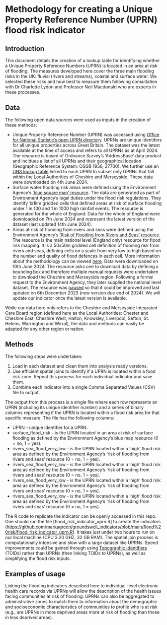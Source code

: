 # Methodology for creating a Unique Property Reference Number (UPRN) flood risk indicator

## Introduction

This document details the creation of a lookup table for identifying whether a Unique Property Reference Numbers (UPRN) is located in an area at risk of flooding. The measures developed here cover the three main flooding risks in the UK: fluvial (rivers and streams), coastal and surface water. We selected these risks and how best to measure them following consultation with Dr Charlotte Lydon and Professor Neil Macdonald who are experts in these processes. 

## Data

The following open data sources were used as inputs in the creation of these methods:
* Unique Property Reference Number (UPRN) was accessed using [Office for National Statistic’s open UPRN directory](https://geoportal.statistics.gov.uk/datasets/acd0dbf73c2849f2a45e15c4aa248805/about). UPRNs are unique identifers for all unique properties across Great Britain. The dataset was the latest available at the time of access and refers to all UPRNs as at April 2024. The resource is based of Ordnance Survey’s ‘AddressBase’ data product and incldues a list of all UPRNs and their geographical location (Geographic Reference System: OSGB 1936, 27700). We further use an [ONS lookup table](https://geoportal.statistics.gov.uk/datasets/02d709e510804d67b16068b037cd72e6/about) linked to each UPRN to subset only UPRNs that fall within the Local Authorities of Cheshire and Merseyside. These data were downloaded on 4th June 2024.
* Surface water flooding risk areas were defined using the Environment Agency’s [‘blue square map’ resource](https://www.data.gov.uk/dataset/7792054a-068d-471b-8969-f53a22b0c9b2/indicative-flood-risk-areas-shapefiles). The data are generated as part of Environment Agency’s legal duties under the flood risk regulations. They identify 1x1km gridded cells that defined areas at risk of surface flooding under 1 in 100 and 1 in 1000 high rainfall events. The resource is generated for the whole of England. Data for the whole of England were downloaded on 7th June 2024 and represent the latest version of the dataset (last updated 14th June 2024).
* Areas at risk of flooding from rivers and seas were defined using the Environment Agency’s [‘Risk of Flooding from Rivers and Seas’ resource](https://environment.data.gov.uk/dataset/8d57464f-d465-11e4-8790-f0def148f590). The resource is the main national level (England only) resource for flood risk mapping. It is a 50x50m gridded cell definition of flooding risk from rivers and seas, defining cells on a scale from very low to high based on the number and quality of flood defences in each cell. More information about the methodology can be viewed [here](https://environment.data.gov.uk/api/file/download?fileDataSetId=d1651d70-29a8-406a-8e66-cdf15a11ef23&fileName=RoFRS_Product_Description_v2_3.pdf). Data were downloaded on 10th June 2024. The resource asks one to download data by defining a bounding box and therefore multiple manual requests were undertaken to download the Cheshire and Merseyside region. Following a formal request to the Environment Agency, they later supplied the national level dataset. The resource was [paused](https://www.gov.uk/guidance/updates-to-national-flood-and-coastal-erosion-risk-information#:~:text=Pause%20to%20regular%20updates%20of%20flood%20risk%20data,-The%20Environment%20Agency&text=We%20are%20also%20using%20this,last%20updated%201%20November%202023) so that it could be improved and last updated on 6th December 2023 (new version due end of 2024). We will update our indicator once the latest version is available. 

While our data here only refers to the Cheshire and Merseyside Integrated Care Board region (defined here as the Local Authorities: Chester and Cheshire East, Cheshire West, Halton, Knowsley, Liverpool, Sefton, St. Helens, Warrington and Wirral), the data and methods can easily be adapted for any other region or nation.   

## Methods

The following steps were undertaken:
1. Load in each dataset and clean them into analysis ready versions.
2. Use efficient spatial joins to identify if a UPRN is located within a food risk zone. Repeat this process for each individual indicator and save them.
3. Combine each indicator into a single Comma Separated Values (CSV) file to output. 

The output from this process is a single file where each row represents an UPRN (including its unique identifier number) and a series of binary columns representing if the UPRN is located within a flood risk area for that specific measure. The file has the following columns:
* UPRN - unique identifier for a UPRN.
* surface_flood_risk - is the UPRN located in an area at risk of surface flooding as defined by the Environment Agency’s blue map resource (0 = no, 1 = yes).
* rivers_sea_flood_very_low - is the UPRN located within a ‘high’ flood risk area as defined by the Environment Agency’s ‘risk of flooding from rivers and seas’ resource (0 = no, 1 = yes).
* rivers_sea_flood_very_low - is the UPRN located within a ‘high’ flood risk area as defined by the Environment Agency’s ‘risk of flooding from rivers and seas’ resource (0 = no, 1 = yes).
* rivers_sea_flood_very_low - is the UPRN located within a ‘high’ flood risk area as defined by the Environment Agency’s ‘risk of flooding from rivers and seas’ resource (0 = no, 1 = yes).
* rivers_sea_flood_very_low - is the UPRN located within a ‘high’ flood risk area as defined by the Environment Agency’s ‘risk of flooding from rivers and seas’ resource (0 = no, 1 = yes).

The R code to replicate the indicator can be openly accessed in this repo. One should run the file [flood_risk_indicator_uprn.R] to create the indicators (https://github.com/markagreen/groundswell_indicators/blob/main/flood%20risk/flood_risk_indicator_uprn.R). It takes just under two hours to run on our local machine (CPU 3.20 GHZ, 32 GB RAM). The spatial join process is computationally intensive and slow with a large dataset like UPRNs. Speed improvements could be gained through using [Topographic Identifiers](https://www.ordnancesurvey.co.uk/products/os-open-toid) (TOIDs) rather than UPRNs (then linking TOIDs to UPRNs), as well as simplifying the flood risk inputs. 

## Examples of usage

Linking the flooding indicators described here to individual-level electronic health care records via UPRNs will allow the description of the health issues facing communities at risk of flooding. UPRNs can also be aggregated to administrative zones to match them to information about the demographic and socioeconomic characteristics of communities to profile who is at risk (e.g., are UPRNs in more deprived areas more at risk of flooding than those in less deprived areas). 



